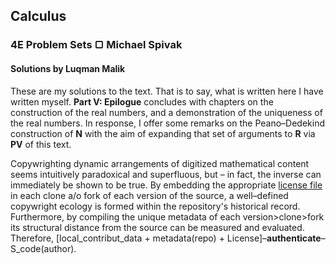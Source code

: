 ## Calculus
### 4E Problem Sets &#9634; Michael Spivak
#### Solutions by Luqman Malik
These are my solutions to the text. That is to say, what is written here I have written myself. **Part V: Epilogue** concludes with chapters on the construction of the real numbers, and a demonstration of the uniqueness of the real numbers. In response, I offer some remarks on the Peano–Dedekind construction of **N** with the aim of expanding that set of arguments to **R** via **PV** of this text.

Copywrighting dynamic arrangements of digitized mathematical content seems intuitively paradoxical and superfluous, but – in fact, the inverse can immediately be shown to be true. By embedding the appropriate [license file](https://choosealicense.com "OSL") in each clone a/o fork of each version of the source, a well–defined copywright ecology is formed within the repository's historical record. Furthermore, by compiling the unique metadata of each version>clone>fork its structural distance from the source can be measured and evaluated. Therefore, [local_contribut_data + metadata(repo) + License]–**authenticate**–S_code(author).
